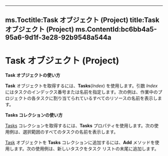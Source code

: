 
---
ms.Toctitle:Task オブジェクト (Project)
title:Task オブジェクト (Project)
ms.ContentId:bc6bb4a5-95a6-9d1f-3e28-92b9548a544a
---
# Task オブジェクト (Project)





**Task オブジェクトの使い方**



**Task** オブジェクトを取得するには、**Tasks**(*Index*) を使用します。引数 *Index* にはタスクのインデックス番号または名前を指定します。次の例は、作業中のプロジェクトの各タスクに割り当てられているすべてのリソースの名前を表示します。



**Tasks コレクションの使い方**



[Tasks](8f58ea8e-a3a1-f5aa-ad5d-6447fe777453.md) コレクションを取得するには、**Tasks** プロパティを使用します。次の使用例は、選択範囲のすべてのタスクの名前を表示します。



[Task](a6e2186b-610c-0888-a22a-8b7deba3f53f.md) オブジェクトを **Tasks** コレクションに追加するには、**Add** メソッドを使用します。次の使用例は、新しいタスクをタスク リストの末尾に追加します。




